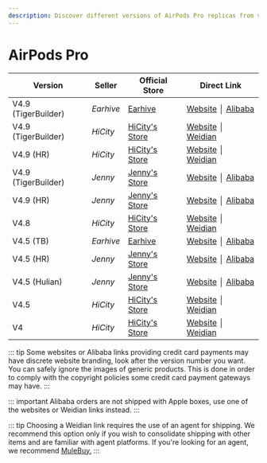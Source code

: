 ```yaml
---
description: Discover different versions of AirPods Pro replicas from various sellers. Find official stores and direct links to purchase AirPods Pro replicas.
---
```


# AirPods Pro

| Version             | Seller    | Official Store                                                                                      | Direct Link                               |
|---------------------|-----------|-----------------------------------------------------------------------------------------------------|-------------------------------------------|
| V4.9 (TigerBuilder) | *Earhive* | [Earhive](https://earhive.com)                                                                      | [Website](https://airreps.link/earhive) │ [Alibaba](https://airreps.link/earhiveab)     |
| V4.9 (TigerBuilder) | *HiCity*  | [HiCity's Store](https://hicitypods.com)                                                            | [Website](https://airreps.link/hcv49tb) │ [Weidian](https://airreps.link/hicityw)    |
| V4.9 (HR)           | *HiCity*  | [HiCity's Store](https://hicitypods.com)                                                            | [Website](https://airreps.link/hcv49hr) │ [Weidian](https://airreps.link/hicityw)    |
| V4.9 (TigerBuilder) | *Jenny*   | [Jenny's Store](https://jenny.airreps.info)                                                         | [Website](https://airreps.info/jenny) │ [Alibaba](https://airreps.link/jennyab)     |
| V4.9 (HR)           | *Jenny*   | [Jenny's Store](https://jenny.airreps.info)                                                         | [Website](https://airreps.info/jenny) │ [Alibaba](https://airreps.link/jennyab)     |
| V4.8                | *HiCity*  | [HiCity's Store](https://hicitypods.com)                                                            | [Website](https://airreps.link/hcv48) │ [Weidian](https://airreps.link/hicityw)      |
| V4.5 (TB)           | *Earhive* | [Earhive](https://earhive.com)                                                                      | [Website](https://airreps.link/earhive) │ [Alibaba](https://airreps.link/earhiveab)     |
| V4.5 (HR)           | *Jenny*   | [Jenny's Store](https://jenny.airreps.info)                                                         | [Website](https://airreps.info/jenny) │ [Alibaba](https://airreps.link/jennyab)     |
| V4.5 (Hulian)       | *Jenny*   | [Jenny's Store](https://jenny.airreps.info)                                                         | [Website](https://airreps.info/jenny) │ [Alibaba](https://airreps.link/jennyab)     |
| V4.5                | *HiCity*  | [HiCity's Store](https://hicitypods.com)                                                            | [Website](https://airreps.link/hcv45d) │ [Weidian](https://airreps.link/hicityw)     |
| V4                  | *HiCity*  | [HiCity's Store](https://hicitypods.com)                                                            | [Website](https://airreps.link/hcv4blued) │ [Weidian](https://airreps.link/hicityw)  |


::: tip
Some websites or Alibaba links providing credit card payments may have discrete website branding, look after the version number you want. You can safely ignore the images of generic products. This is done in order to comply with the copyright policies some credit card payment gateways may have. 
:::

::: important
Alibaba orders are not shipped with Apple boxes, use one of the websites or Weidian links instead.
:::


::: tip
Choosing a Weidian link requires the use of an agent for shipping. We recommend this option only if you wish to consolidate shipping with other items and are familiar with agent platforms. If you're looking for an agent, we recommend [MuleBuy.](https://airreps.link/mulebuy)
:::
